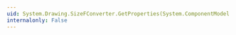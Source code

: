 ```yaml
---
uid: System.Drawing.SizeFConverter.GetProperties(System.ComponentModel.ITypeDescriptorContext,System.Object,System.Attribute[])
internalonly: False
---
```

